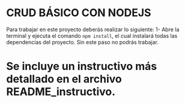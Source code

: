 # CRUD BÁSICO CON NODEJS

Para trabajar en este proyecto deberás realizar lo siguiente:
1- Abre la terminal y ejecuta el comando `npm install`, el cual instalará todas las dependencias del proyecto. Sin este paso no podrás trabajar.

# Se incluye un instructivo más detallado en el archivo README_instructivo.